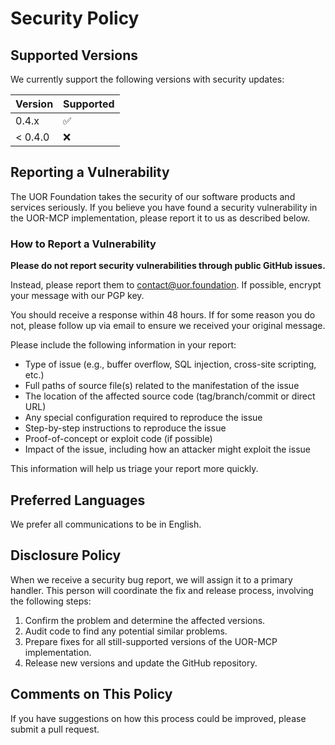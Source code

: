 # Security Policy

## Supported Versions

We currently support the following versions with security updates:

| Version | Supported          |
| ------- | ------------------ |
| 0.4.x   | :white_check_mark: |
| < 0.4.0 | :x:                |

## Reporting a Vulnerability

The UOR Foundation takes the security of our software products and services seriously. If you believe you have found a security vulnerability in the UOR-MCP implementation, please report it to us as described below.

### How to Report a Vulnerability

**Please do not report security vulnerabilities through public GitHub issues.**

Instead, please report them to [contact@uor.foundation](mailto:contact@uor.foundation). If possible, encrypt your message with our PGP key.

You should receive a response within 48 hours. If for some reason you do not, please follow up via email to ensure we received your original message.

Please include the following information in your report:

- Type of issue (e.g., buffer overflow, SQL injection, cross-site scripting, etc.)
- Full paths of source file(s) related to the manifestation of the issue
- The location of the affected source code (tag/branch/commit or direct URL)
- Any special configuration required to reproduce the issue
- Step-by-step instructions to reproduce the issue
- Proof-of-concept or exploit code (if possible)
- Impact of the issue, including how an attacker might exploit the issue

This information will help us triage your report more quickly.

## Preferred Languages

We prefer all communications to be in English.

## Disclosure Policy

When we receive a security bug report, we will assign it to a primary handler. This person will coordinate the fix and release process, involving the following steps:

1. Confirm the problem and determine the affected versions.
2. Audit code to find any potential similar problems.
3. Prepare fixes for all still-supported versions of the UOR-MCP implementation.
4. Release new versions and update the GitHub repository.

## Comments on This Policy

If you have suggestions on how this process could be improved, please submit a pull request.
